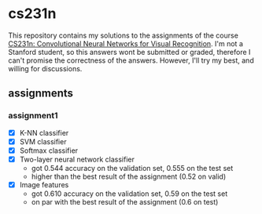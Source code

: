 # cs231n
This repository contains my solutions to the assignments of the course [CS231n: Convolutional Neural Networks for Visual Recognition](http://cs231n.stanford.edu/).
I'm not a Stanford student, so this answers wont be submitted or graded, therefore I can't promise the correctness of the answers.
However, I'll try my best, and willing for discussions.

## assignments
### assignment1
- [x] K-NN classifier
- [x] SVM classifier
- [x] Softmax classifier
- [x] Two-layer neural network classifier
    - got 0.544 accuracy on the validation set, 0.555 on the test set
    - higher than the best result of the assignment (0.52 on valid)
- [x] Image features
    - got 0.610 accuracy on the validation set, 0.59 on the test set
    - on par with the best result of the assignment (0.6 on test)
